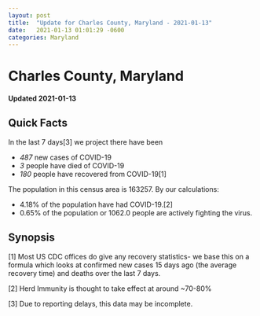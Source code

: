 ```yaml
---
layout: post
title:  "Update for Charles County, Maryland - 2021-01-13"
date:   2021-01-13 01:01:29 -0600
categories: Maryland
---
```


# Charles County, Maryland
#### Updated 2021-01-13

## Quick Facts

In the last 7 days[3] we project there have been
- *487* new cases of COVID-19
- *3* people have died of COVID-19
- *180* people have recovered from COVID-19[1]

The population in this census area is 163257. By our calculations:
- 4.18% of the population have had COVID-19.[2]
- 0.65% of the population or 1062.0 people are actively fighting the virus.

## Synopsis




[1] Most US CDC offices do give any recovery statistics- we base this on a formula which looks at confirmed new cases
15 days ago (the average recovery time) and deaths over the last 7 days.

[2] Herd Immunity is thought to take effect at around ~70-80%

[3] Due to reporting delays, this data may be incomplete.
 
    